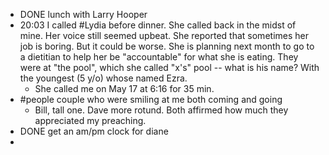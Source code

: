 - DONE lunch with Larry Hooper
- 20:03 I called #Lydia before dinner. She called back in the midst of mine. Her voice still seemed upbeat. She reported that sometimes her job is boring. But it could be worse. She is planning next month to go to a dietitian to help her be "accountable" for what she is eating. They were at "the pool", which she called "x's" pool -- what is his name? With the youngest (5 y/o) whose named Ezra.
	- She called me on May 17 at 6:16 for 35 min.
- #people couple who were smiling at me both coming and going
	- Bill, tall one. Dave more rotund. Both affirmed how much they appreciated my preaching.
- DONE get an am/pm clock for diane
-